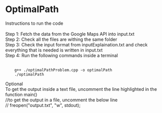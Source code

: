 # OptimalPath <br>
Instructions to run the code <br> <br>
Step 1: Fetch the data from the Google Maps API into input.txt <br>
Step 2: Check all the files are withing the same folder <br>
Step 3: Check the input format from inputExplaination.txt and check everything that is needed is written in input.txt<br>
Step 4: Run the following commands inside a terminal <br> <br>
        
        g++ ./optimalPathProblem.cpp -o optimalPath
        ./optimalPath

Optional <br>
To get the output inside a text file, uncomment the line highlighted in the function main() <br>
    //to get the output in a file, uncomment the below line <br>
    // freopen("output.txt", "w", stdout); <br>
